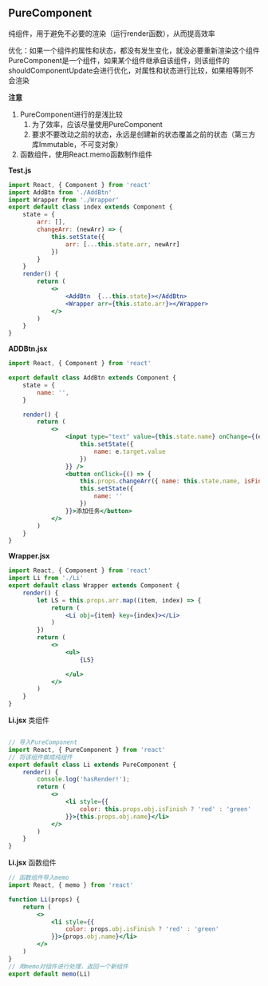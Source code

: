  ##  PureComponent
 纯组件，用于避免不必要的渲染（运行render函数），从而提高效率

 优化：如果一个组件的属性和状态，都没有发生变化，就没必要重新渲染这个组件
 PureComponent是一个组件，如果某个组件继承自该组件，则该组件的shouldComponentUpdate会进行优化，对属性和状态进行比较，如果相等则不会渲染

 **注意**
 1. PureComponent进行的是浅比较
    1. 为了效率，应该尽量使用PureComponent
    2. 要求不要改动之前的状态，永远是创建新的状态覆盖之前的状态（第三方库Immutable，不可变对象）
 2. 函数组件，使用React.memo函数制作组件


**Test.js**
```jsx
import React, { Component } from 'react'
import AddBtn from './AddBtn'
import Wrapper from './Wrapper'
export default class index extends Component {
    state = {
        arr: [],
        changeArr: (newArr) => {
            this.setState({
                arr: [...this.state.arr, newArr]
            })
        }
    }
    render() {
        return (
            <>
                <AddBtn  {...this.state}></AddBtn>
                <Wrapper arr={this.state.arr}></Wrapper>
            </>
        )
    }
}
```


**ADDBtn.jsx**
```jsx
import React, { Component } from 'react'

export default class AddBtn extends Component {
    state = {
        name: '',
    }

    render() {
        return (
            <>
                <input type="text" value={this.state.name} onChange={(e) => {
                    this.setState({
                        name: e.target.value
                    })
                }} />
                <button onClick={() => {
                    this.props.changeArr({ name: this.state.name, isFinish: Math.random() > 0.5 })
                    this.setState({
                        name: ''
                    })
                }}>添加任务</button>
            </>
        )
    }
}
```

**Wrapper.jsx**
```jsx
import React, { Component } from 'react'
import Li from './Li'
export default class Wrapper extends Component {
    render() {
        let LS = this.props.arr.map((item, index) => {
            return (
                <Li obj={item} key={index}></Li>
            )
        })
        return (
            <>
                <ul>
                    {LS}

                </ul>
            </>
        )
    }
}
```
**Li.jsx** 类组件
```jsx

// 导入PureComponent
import React, { PureComponent } from 'react'
// 将该组件做成纯组件
export default class Li extends PureComponent {
    render() {
        console.log('hasRender!');
        return (
            <>
                <li style={{
                    color: this.props.obj.isFinish ? 'red' : 'green'
                }}>{this.props.obj.name}</li>
            </>
        )
    }
}
```

**Li.jsx** 函数组件
```jsx
// 函数组件导入memo
import React, { memo } from 'react'

function Li(props) {
    return (
        <>
            <li style={{
                color: props.obj.isFinish ? 'red' : 'green'
            }}>{props.obj.name}</li>
        </>
    )
}
// 用memo对组件进行处理，返回一个新组件
export default memo(Li)
```
   